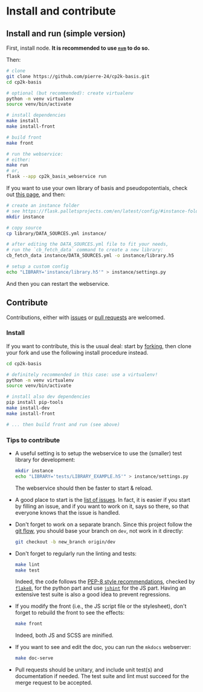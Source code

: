 # Install and contribute

## Install and run (simple version)

First, install node. **It is recommended to use [`nvm`](https://github.com/nvm-sh/nvm#install--update-script) to do so.**

Then:

```bash
# clone 
git clone https://github.com/pierre-24/cp2k-basis.git
cd cp2k-basis

# optional (but recommended): create virtualenv
python -m venv virtualenv
source venv/bin/activate

# install dependencies
make install
make install-front

# build front
make front

# run the webservice:
# either:
make run
# or,
flask --app cp2k_basis_webservice run
```

If you want to use your own library of basis and pseudopotentials, check out [this page](library_build.md), and then:

```bash
# create an instance folder
# see https://flask.palletsprojects.com/en/latest/config/#instance-folders
mkdir instance

# copy source
cp library/DATA_SOURCES.yml instance/

# after editing the DATA_SOURCES.yml file to fit your needs, 
# run the `cb_fetch_data` command to create a new library:
cb_fetch_data instance/DATA_SOURCES.yml -o instance/library.h5 

# setup a custom config
echo "LIBRARY='instance/library.h5'" > instance/settings.py
```

And then you can restart the webservice.

## Contribute

Contributions, either with [issues](https://github.com/pierre-24/cp2k-basis/issues) or [pull requests](https://github.com/pierre-24/cp2k-basis/pulls) are welcomed.

### Install

If you want to contribute, this is the usual deal: 
start by [forking](https://guides.github.com/activities/forking/), then clone your fork and use the following install procedure instead.

```bash
cd cp2k-basis

# definitely recommended in this case: use a virtualenv!
python -m venv virtualenv
source venv/bin/activate

# install also dev dependencies
pip install pip-tools
make install-dev
make install-front

# ... then build front and run (see above)
```

### Tips to contribute

+ A useful setting is to setup the webservice to use the (smaller) test library for development:

    ```bash
    mkdir instance
    echo "LIBRARY='tests/LIBRARY_EXAMPLE.h5'" > instance/settings.py
    ```
    
    The webservice should then be faster to start & reload.

+ A good place to start is the [list of issues](https://github.com/pierre-24/cp2k-basis/issues).
  In fact, it is easier if you start by filling an issue, and if you want to work on it, says so there, so that everyone knows that the issue is handled.

+ Don't forget to work on a separate branch.
  Since this project follow the [git flow](http://nvie.com/posts/a-successful-git-branching-model/), you should base your branch on `dev`, not work in it directly:

    ```bash
    git checkout -b new_branch origin/dev
    ```
 
+ Don't forget to regularly run the linting and tests:

    ```bash
    make lint
    make test
    ```
    
    Indeed, the code follows the [PEP-8 style recommendations](http://legacy.python.org/dev/peps/pep-0008/), checked by [`flake8`](https://flake8.pycqa.org/en/latest/), for the python part and use [`jshint`](https://jshint.com/) for the JS part.
    Having an extensive test suite is also a good idea to prevent regressions.
  
+ If you modify the front (i.e., the JS script file or the stylesheet), don't forget to rebuild the front to see the effects:

    ```bash
    make front
    ```
  
    Indeed, both JS and SCSS are minified.

+ If you want to see and edit the doc, you can run the `mkdocs` webserver:

    ```bash
    make doc-serve
    ```

+ Pull requests should be unitary, and include unit test(s) and documentation if needed. 
  The test suite and lint must succeed for the merge request to be accepted.